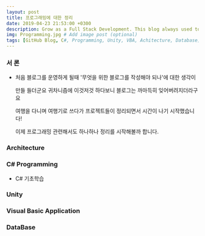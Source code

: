```yaml
---
layout: post
title: 프로그래밍에 대한 정리
date: 2019-04-23 21:53:00 +0300
description: Grow as a Full Stack Development. This blog always used to keep learning knowledge.
img: Programming.jpg # Add image post (optional)
tags: [GitHub Blog, C#, Programming, Unity, VBA, Achitecture, Database]
---
```


### 서  론
 
- 처음 블로그를 운영하게 될때 '무엇을 위한 블로그를 작성해야 되나'에 대한 생각이     

  만들 들더군요 귀차니즘에 이것저것 하다보니 블로그는 까마득히 잊어버려지더라구요<br>

  여행을 다니며 여행기로 쓰다가 프로젝트들이 정리되면서 시간이 나기 시작했습니다!<br>

  이제 프로그래밍 관련해서도 하나하나 정리를 시작해볼까 합니다.

### Architecture



### C# Programming
 - C# 기초학습

### Unity


### Visual Basic Application

 

### DataBase

